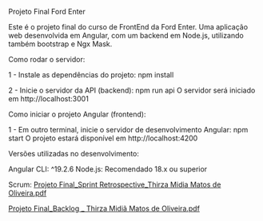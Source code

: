Projeto Final Ford Enter


Este é o projeto final do curso de FrontEnd da Ford Enter. Uma aplicação web desenvolvida em Angular, com um backend em Node.js, utilizando também bootstrap e Ngx Mask.



Como rodar o servidor:

1 - Instale as dependências do projeto: npm install

2 - Inicie o servidor da API (backend): npm run api O servidor será iniciado em http://localhost:3001

Como iniciar o projeto Angular (frontend):

1 - Em outro terminal, inicie o servidor de desenvolvimento Angular: npm start O projeto estará disponível em http://localhost:4200



Versões utilizadas no desenvolvimento:

Angular CLI: ^19.2.6
Node.js: Recomendado 18.x ou superior



Scrum:
[Projeto Final_Sprint Retrospective_Thirza Midia Matos de Oliveira.pdf](https://github.com/user-attachments/files/20303079/Projeto.Final_Sprint.Retrospective_Thirza.Midia.Matos.de.Oliveira.pdf)

[Projeto Final_Backlog _ Thirza Midiã Matos de Oliveira.pdf](https://github.com/user-attachments/files/20303078/Projeto.Final_Backlog._.Thirza.Midia.Matos.de.Oliveira.pdf)




